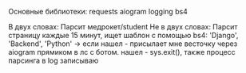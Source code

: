 Основные библиотеки: 
requests
aiogram
logging
bs4

В двух словах:
Парсит медрокет/student
Не в двух словах:
Парсит страницу каждые 15 минут, ищет шаблон с помощью bs4: 'Django', 'Backend', 'Python' -> если нашел - присылает мне весточку через aiogram прямиком в лс с ботом.
нашел - sys.exit(), также процесс парсинга в log записываю
